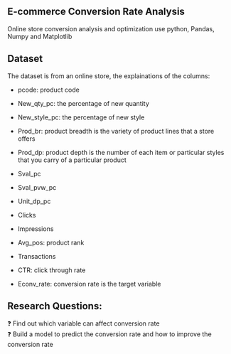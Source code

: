E-commerce Conversion Rate Analysis
---  
Online store conversion analysis and optimization use python, Pandas, Numpy and Matplotlib  

Dataset  
---
The dataset is from an online store, the explainations of the columns:  
* pcode: product code   
- New_qty_pc: the percentage of new quantity  
* New_style_pc: the percentage of new style  
- Prod_br: product breadth is the variety of product lines that a store offers  
* Prod_dp: product depth is the number of each item or particular styles that you carry of a particular product  
- Sval_pc  
* Sval_pvw_pc  
- Unit_dp_pc  
* Clicks  
- Impressions  
* Avg_pos: product rank  
- Transactions  
* CTR: click through rate  
- Econv_rate: conversion rate is the target variable  

Research Questions:  
---
❓ Find out which variable can affect conversion rate  
❓ Build a model to predict the conversion rate and how to improve the conversion rate  

